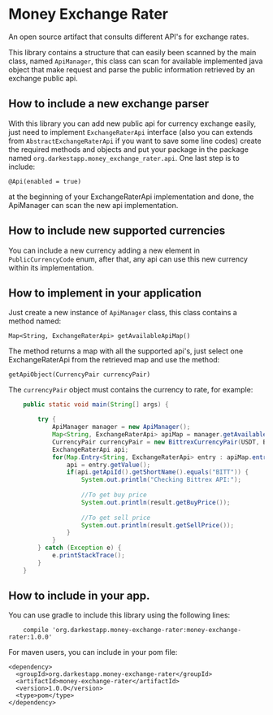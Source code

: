 # Money Exchange Rater
An open source artifact that consults different API's for exchange rates.

This library contains a structure that can easily been scanned by the main class, named ```ApiManager```, this class can scan for available implemented java object that make request and parse the public information retrieved by an exchange public api.


## How to include a new exchange parser
With this library you can add new public api for currency exchange easily, just need to implement ```ExchangeRaterApi``` interface (also you can extends from ```AbstractExchangeRaterApi``` if you want to save some line codes) create the required methods and objects and put your package in the package named ```org.darkestapp.money_exchange_rater.api```. One last step is to include:

```@Api(enabled = true)```

at the beginning of your ExchangeRaterApi implementation and done, the ApiManager can scan the new api implementation.

## How to include new supported currencies
You can include a new currency adding a new element in ```PublicCurrencyCode``` enum, after that, any api can use this new currency within its implementation.

## How to implement in your application
Just create a new instance of ```ApiManager``` class, this class contains a method named:

 ```Map<String, ExchangeRaterApi> getAvailableApiMap()```
 
The method returns a map with all the supported api's, just select one ExchangeRaterApi from the retrieved map and use the method:  
  
```getApiObject(CurrencyPair currencyPair)```

The ```currencyPair``` object must contains the currency to rate, for example:

```Java
    public static void main(String[] args) {

        try {
            ApiManager manager = new ApiManager();
            Map<String, ExchangeRaterApi> apiMap = manager.getAvailableApiMap();
            CurrencyPair currencyPair = new BittrexCurrencyPair(USDT, BTC);
            ExchangeRaterApi api;
            for(Map.Entry<String, ExchangeRaterApi> entry : apiMap.entrySet()) {
                api = entry.getValue();
                if(api.getApiId().getShortName().equals("BITT")) {
                    System.out.println("Checking Bittrex API:");
                    
                    //To get buy price
                    System.out.println(result.getBuyPrice());
                    
                    //To get sell price
                    System.out.println(result.getSellPrice());
                }
            }
        } catch (Exception e) {
            e.printStackTrace();
        }
    }
   ```

## How to include in your app.
You can use gradle to include this library using the following lines:  
  
```Gradle
    compile 'org.darkestapp.money-exchange-rater:money-exchange-rater:1.0.0'
```
For maven users, you can include in your pom file:
```Maven
<dependency>
  <groupId>org.darkestapp.money-exchange-rater</groupId>
  <artifactId>money-exchange-rater</artifactId>
  <version>1.0.0</version>
  <type>pom</type>
</dependency>
```
